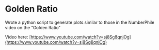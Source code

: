 # Golden Ratio
Wrote a python script to generate plots similar to those in the
NumberPhile video on the "Golden Ratio"

Video here: [https://www.youtube.com/watch?v=sj8Sg8qnjOg](https://www.youtube.com/watch?v=sj8Sg8qnjOg)
